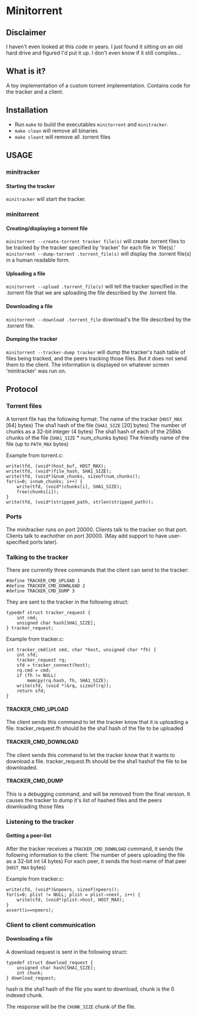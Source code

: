 # Minitorrent

## Disclaimer
I haven't even looked at this code in years. I just found it sitting
on an old hard drive and figured I'd put it up. I don't even know if
it still compiles...

## What is it?
A toy implementation of a custom torrent implementation. Contains code
for the tracker and a client.

## Installation
- Run `make` to build the executables `minitorrent` and `minitracker`.
- `make clean` will remove all binaries
- `make cleant` will remove all .torrent files

## USAGE

### minitracker

#### Starting the tracker
`minitracker` will start the tracker.

### minitorrent 

#### Creating/displaying a torrent file
`minitorrent --create-torrent tracker file(s)` will create .torrent
files to be tracked by the tracker specified by 'tracker' for each
file in 'file(s).' `minitorrent --dump-torrent .torrent_file(s)` will
display the .torrent file(s) in a human readable form.

#### Uploading a file
`minitorrent --upload .torrent_file(s)` will tell the tracker specified
in the .torrent file that we are uploading the file described by the
.torrent file.

#### Downloading a file
`minitorrent --download .torrent_file` download's the file described
by the .torrent file.
#### Dumping the tracker
`minitorrent --tracker-dump tracker` will dump the tracker's hash
table of files being tracked, and the peers tracking those files.
But it does not send them to the client. The information is displayed
on whatever screen 'minitracker' was run on.

## Protocol

### Torrent files
A torrent file has the following format:
The name of the tracker (`HOST_MAX` [64] bytes)
The sha1 hash of the file (`SHA1_SIZE` [20] bytes)
The number of chunks as a 32-bit integer (4 bytes) 
The sha1 hash of each of the 256kb chunks of the file 
(`SHA1_SIZE` * num_chunks bytes)
The friendly name of the file (up to `PATH_MAX` bytes)

Example from torrent.c:
    
    write(tfd, (void*)host_buf, HOST_MAX);
    write(tfd, (void*)file_hash, SHA1_SIZE);
    write(tfd, (void*)&num_chunks, sizeof(num_chunks)); 
    for(i=0; i<num_chunks; i++) {
        write(tfd, (void*)chunks[i], SHA1_SIZE);
        free(chunks[i]);
    }
    write(tfd, (void*)stripped_path, strlen(stripped_path));
    
### Ports 
The minitracker runs on port 20000. Clients talk to the tracker on that
port. Clients talk to eachother on port 30000. (May add support to have 
user-specified ports later).

### Talking to the tracker
There are currently three commands that the client can send to the
tracker:

    #define TRACKER_CMD_UPLOAD 1
    #define TRACKER_CMD_DOWNLOAD 2
    #define TRACKER_CMD_DUMP 3

They are sent to the tracker in the following struct:

    typedef struct tracker_request {
        int cmd;
        unsigned char hash[SHA1_SIZE];
    } tracker_request;

Example from tracker.c: 

    int tracker_cmd(int cmd, char *host, unsigned char *fh) {
        int sfd;
        tracker_request rq;
        sfd = tracker_connect(host);
        rq.cmd = cmd;
        if (fh != NULL)
            memcpy(rq.hash, fh, SHA1_SIZE);
        write(sfd, (void *)&rq, sizeof(rq));
        return sfd;
    }
    
#### TRACKER_CMD_UPLOAD
The client sends this command to let the tracker know that it
is uploading a file. tracker_request.fh should be the sha1 hash
of the file to be uploaded

#### TRACKER_CMD_DOWNLOAD 
The client sends this command to let the tracker know that it
wants to download a file. tracker_request.fh should be the sha1
hashof the file to be downloaded.

#### TRACKER_CMD_DUMP 
This is a debugging command, and will be removed from the final
version. It causes the tracker to dump it's list of hashed files
and the peers downloading those files

### Listening to the tracker
#### Getting a peer-list
After the tracker receives a `TRACKER_CMD_DOWNLOAD` command, it sends
the following information to the client:
The number of peers uploading the file as a 32-bit int (4 bytes)
For each peer, it sends the host-name of that peer (`HOST_MAX` bytes)

Example from tracker.c:

    write(cfd, (void*)&npeers, sizeof(npeers));
    for(i=0; plist != NULL; plist = plist->next, i++) {
        write(cfd, (void*)plist->host, HOST_MAX);
    }
    assert(i==npeers);
    
### Client to client communication
#### Downloading a file
A download request is sent in the following struct:

    typedef struct download_request {
        unsigned char hash[SHA1_SIZE];
        int chunk;
    } download_request;

hash is the sha1 hash of the file you want to download,
chunk is the 0 indexed chunk.

The response will be the `CHUNK_SIZE` chunk of the file.
